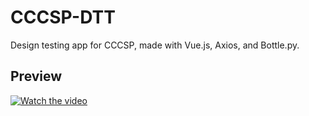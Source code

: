 # CCCSP-DTT
Design testing app for CCCSP, made with Vue.js, Axios, and Bottle.py.

## Preview 
[![Watch the video](https://github.com/lvjhn/cccsp-dtt/assets/63856324/61988c30-3af4-4aa3-b5f3-69e287bb93e3)](https://youtu.be/rsVYV-S7gsE)
